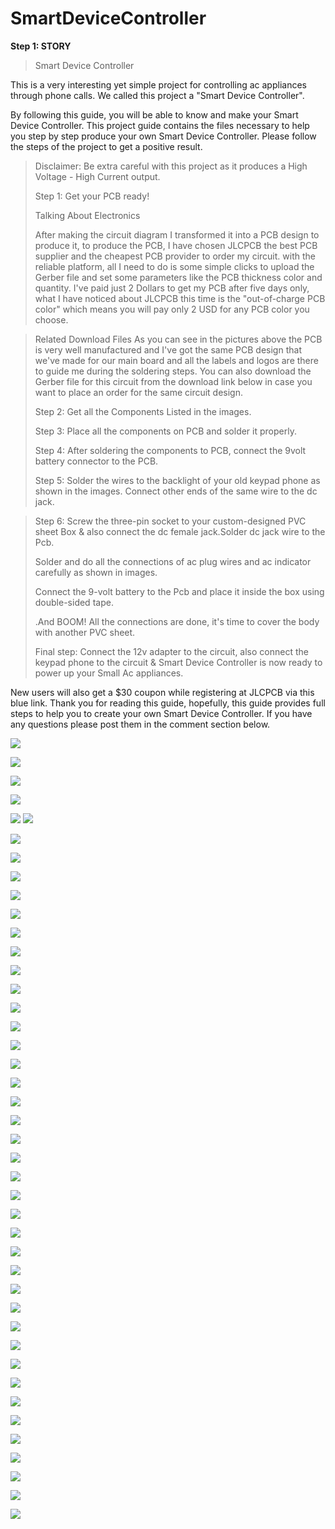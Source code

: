 # SmartDeviceController
**Step 1: STORY**

> Smart Device Controller

This is a very interesting yet simple project for controlling ac
appliances through phone calls. We called this project a \"Smart Device
Controller\".


By following this guide, you will be able to know and make your Smart
Device Controller. This project guide contains the files necessary to help
you step by step produce your own Smart Device Controller. Please follow
the steps of the project to get a positive result.

> Disclaimer: Be extra careful with this project as it produces a High
> Voltage - High Current output.
>
> Step 1: Get your PCB ready!
>
> Talking About Electronics
>
> After making the circuit diagram I transformed it into a PCB design to
> produce it, to produce the PCB, I have chosen JLCPCB the best PCB
> supplier and the cheapest PCB provider to order my circuit. with the
> reliable platform, all I need to do is some simple clicks to upload
> the Gerber file and set some parameters like the PCB thickness color
> and quantity. I've paid just 2 Dollars to get my PCB after five days
> only, what I have noticed about JLCPCB this time is the
> \"out-of-charge PCB color\" which means you will pay only 2 USD for
> any PCB color you choose.


> Related Download Files As you can see in the pictures above the PCB is
> very well manufactured and I've got the same PCB design that we've
> made for our main board and all the labels and logos are there to
> guide me during the soldering steps. You can also download the Gerber
> file for this circuit from the download link below in case you want to
> place an order for the same circuit design.
>
> Step 2: Get all the Components Listed in the images.
>
> Step 3: Place all the components on PCB and solder it properly.
>
> Step 4: After soldering the components to PCB, connect the 9volt
> battery connector to the PCB.
>
> Step 5: Solder the wires to the backlight of your old keypad phone as
> shown in the images. Connect other ends of the same wire to the dc
> jack.




> Step 6: Screw the three-pin socket to your custom-designed PVC sheet
> Box & also connect the dc female jack.Solder dc jack wire to the Pcb.
>
> Solder and do all the connections of ac plug wires and ac indicator
> carefully as shown in images.
>
> Connect the 9-volt battery to the Pcb and place it inside the box
> using double-sided tape.
>
> .And BOOM! All the connections are done, it\'s time to cover the body
> with another PVC sheet.
>
> Final step: Connect the 12v adapter to the circuit, also connect the
> keypad phone to the circuit & Smart Device Controller is now ready to
> power up your Small Ac appliances.



New users will also get a \$30 coupon while registering at JLCPCB via
this blue link. Thank you for reading this guide, hopefully, this guide
provides full steps to help you to create your own Smart Device
Controller. If you have any questions please post them in the comment
section below.

![](a9f2e0decaf6421fa9dae9474a1fd5e3/media/image8.png)

![](a9f2e0decaf6421fa9dae9474a1fd5e3/media/image9.png)


![](a9f2e0decaf6421fa9dae9474a1fd5e3/media/image10.png)

![](a9f2e0decaf6421fa9dae9474a1fd5e3/media/image11.png)



![](a9f2e0decaf6421fa9dae9474a1fd5e3/media/image12.png)
![](a9f2e0decaf6421fa9dae9474a1fd5e3/media/image13.png)


![](a9f2e0decaf6421fa9dae9474a1fd5e3/media/image14.png)

![](a9f2e0decaf6421fa9dae9474a1fd5e3/media/image15.png)



![](a9f2e0decaf6421fa9dae9474a1fd5e3/media/image16.png)

![](a9f2e0decaf6421fa9dae9474a1fd5e3/media/image17.png)



![](a9f2e0decaf6421fa9dae9474a1fd5e3/media/image18.png)

![](a9f2e0decaf6421fa9dae9474a1fd5e3/media/image19.png)


![](a9f2e0decaf6421fa9dae9474a1fd5e3/media/image20.png)

![](a9f2e0decaf6421fa9dae9474a1fd5e3/media/image21.png)



![](a9f2e0decaf6421fa9dae9474a1fd5e3/media/image22.png)

![](a9f2e0decaf6421fa9dae9474a1fd5e3/media/image23.png)



![](a9f2e0decaf6421fa9dae9474a1fd5e3/media/image24.png)

![](a9f2e0decaf6421fa9dae9474a1fd5e3/media/image25.png)


![](a9f2e0decaf6421fa9dae9474a1fd5e3/media/image26.png)

![](a9f2e0decaf6421fa9dae9474a1fd5e3/media/image27.png)



![](a9f2e0decaf6421fa9dae9474a1fd5e3/media/image28.png)

![](a9f2e0decaf6421fa9dae9474a1fd5e3/media/image29.png)



![](a9f2e0decaf6421fa9dae9474a1fd5e3/media/image30.png)

![](a9f2e0decaf6421fa9dae9474a1fd5e3/media/image31.png)



![](a9f2e0decaf6421fa9dae9474a1fd5e3/media/image32.png)

![](a9f2e0decaf6421fa9dae9474a1fd5e3/media/image33.png)



![](a9f2e0decaf6421fa9dae9474a1fd5e3/media/image34.png)

![](a9f2e0decaf6421fa9dae9474a1fd5e3/media/image35.png)



![](a9f2e0decaf6421fa9dae9474a1fd5e3/media/image36.png)

![](a9f2e0decaf6421fa9dae9474a1fd5e3/media/image37.png)


![](a9f2e0decaf6421fa9dae9474a1fd5e3/media/image38.png)

![](a9f2e0decaf6421fa9dae9474a1fd5e3/media/image39.png)


![](a9f2e0decaf6421fa9dae9474a1fd5e3/media/image40.png)

![](a9f2e0decaf6421fa9dae9474a1fd5e3/media/image41.png)



![](a9f2e0decaf6421fa9dae9474a1fd5e3/media/image42.png)

![](a9f2e0decaf6421fa9dae9474a1fd5e3/media/image43.png)


![](a9f2e0decaf6421fa9dae9474a1fd5e3/media/image44.png)

![](a9f2e0decaf6421fa9dae9474a1fd5e3/media/image45.png)


![](a9f2e0decaf6421fa9dae9474a1fd5e3/media/image46.png)

![](a9f2e0decaf6421fa9dae9474a1fd5e3/media/image47.png)



![](a9f2e0decaf6421fa9dae9474a1fd5e3/media/image48.png)

![](a9f2e0decaf6421fa9dae9474a1fd5e3/media/image49.png)



![](a9f2e0decaf6421fa9dae9474a1fd5e3/media/image50.png)
